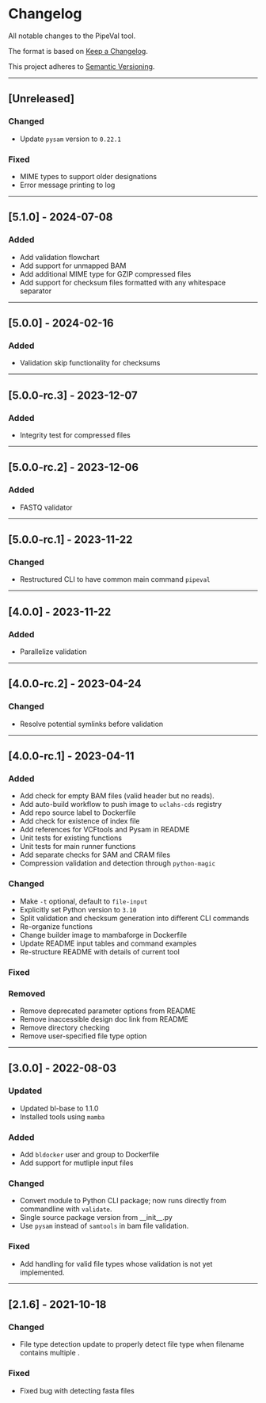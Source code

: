 # Changelog
All notable changes to the PipeVal tool.

The format is based on [Keep a Changelog](https://keepachangelog.com/en/1.0.0/).

This project adheres to [Semantic Versioning](https://semver.org/spec/v2.0.0.html).

---

## [Unreleased]
### Changed
- Update `pysam` version to `0.22.1`
### Fixed
- MIME types to support older designations
- Error message printing to log
---

## [5.1.0] - 2024-07-08
### Added
- Add validation flowchart
- Add support for unmapped BAM
- Add additional MIME type for GZIP compressed files
- Add support for checksum files formatted with any whitespace separator

---

## [5.0.0] - 2024-02-16
### Added
- Validation skip functionality for checksums

---

## [5.0.0-rc.3] - 2023-12-07
### Added
- Integrity test for compressed files

---

## [5.0.0-rc.2] - 2023-12-06
### Added
- FASTQ validator

---

## [5.0.0-rc.1] - 2023-11-22
### Changed
- Restructured CLI to have common main command `pipeval`

---

## [4.0.0] - 2023-11-22
### Added
- Parallelize validation

---

## [4.0.0-rc.2] - 2023-04-24
### Changed
- Resolve potential symlinks before validation

---

## [4.0.0-rc.1] - 2023-04-11
### Added
- Add check for empty BAM files (valid header but no reads).
- Add auto-build workflow to push image to `uclahs-cds` registry
- Add repo source label to Dockerfile
- Add check for existence of index file
- Add references for VCFtools and Pysam in README
- Unit tests for existing functions
- Unit tests for main runner functions
- Add separate checks for SAM and CRAM files
- Compression validation and detection through `python-magic`

### Changed
- Make `-t` optional, default to `file-input`
- Explicitly set Python version to `3.10`
- Split validation and checksum generation into different CLI commands
- Re-organize functions
- Change builder image to mambaforge in Dockerfile
- Update README input tables and command examples
- Re-structure README with details of current tool

### Fixed

### Removed
- Remove deprecated parameter options from README
- Remove inaccessible design doc link from README
- Remove directory checking
- Remove user-specified file type option

---

## [3.0.0] - 2022-08-03
### Updated
- Updated bl-base to 1.1.0
- Installed tools using `mamba`

### Added
- Add `bldocker` user and group to Dockerfile
- Add support for mutliple input files

### Changed
- Convert module to Python CLI package; now runs directly from commandline with `validate`.
- Single source package version from \_\_init__.py
- Use `pysam` instead of `samtools` in bam file validation.

### Fixed
- Add handling for valid file types whose validation is not yet implemented.

---

## [2.1.6] - 2021-10-18
### Changed
-  File type detection update to properly detect file type when filename contains multiple .

### Fixed
- Fixed bug with detecting fasta files
